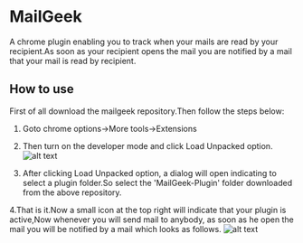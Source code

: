 # MailGeek
A chrome plugin enabling you to track when your mails are read by your recipient.As soon as your recipient opens the mail you are notified by a mail that your mail is read by recipient.

## How to use
First of all download the mailgeek repository.Then follow the steps below:
1. Goto chrome options->More tools->Extensions

2. Then turn on the developer mode and click Load Unpacked option.
![alt text](https://developer.chrome.com/native-client/images/extensions-management.png)

3. After clicking Load Unpacked option, a dialog will open indicating to select a plugin folder.So select the 'MailGeek-Plugin' folder downloaded from the above repository.

4.That is it.Now a small icon at the top right will indicate that your plugin is active,Now whenever you will send mail to anybody, as soon as he open the mail you will be notified by a mail which looks as follows.
![alt text](https://github.com/SyedGhazanferAnwar/MailGeek/images/snip1_edit.jpg)


